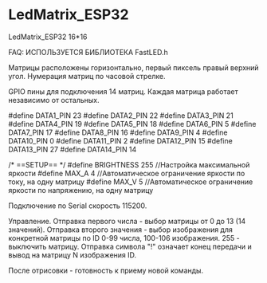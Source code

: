 # LedMatrix_ESP32
LedMatrix_ESP32 16*16

FAQ:
ИСПОЛЬЗУЕТСЯ БИБЛИОТЕКА FastLED.h

Матрицы расположены горизонтально, первый пиксель правый верхний угол.
Нумерация матриц по часовой стрелке.

GPIO пины для подключения 14 матриц.
Каждая матрица работает независимо от остальных.

#define DATA1_PIN 23
#define DATA2_PIN 22
#define DATA3_PIN 21
#define DATA4_PIN 19
#define DATA5_PIN 18
#define DATA6_PIN 5
#define DATA7_PIN 17
#define DATA8_PIN 16
#define DATA9_PIN 4
#define DATA10_PIN 0
#define DATA11_PIN 2
#define DATA12_PIN 15
#define DATA13_PIN 27
#define DATA14_PIN 14


/* ==SETUP== */
#define BRIGHTNESS 255 //Настройка максимальной яркости
#define MAX_A 4 //Автоматическое ограничение яркости по току, на одну матрицу
#define MAX_V 5 //Автоматическое ограничение яркости по напряжению, на одну матрицу

Подключение по Serial скорость 115200.

Управление. 
Отправка первого числа - выбор матрицы от 0 до 13 (14 значений).
Отправка второго значения - выбор изображения для конкретной матрицы по ID 0-99 числа, 100-106 изображения. 
255 - выключить матрицу.
Отправка символа "!" означает конец передачи и вывод на матрицу N изображения ID.

После отрисовки - готовность к приему новой команды.
